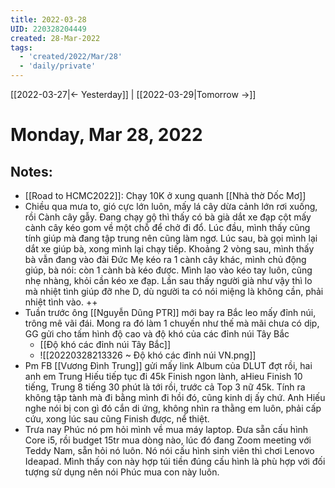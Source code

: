 ```yaml
---
title: 2022-03-28
UID: 220328204449
created: 28-Mar-2022
tags:
  - 'created/2022/Mar/28'
  - 'daily/private'
---
```

[[2022-03-27|<- Yesterday]] | [[2022-03-29|Tomorrow ->]]
# Monday, Mar 28, 2022

## Notes:
- [[Road to HCMC2022]]: Chạy 10K ở xung quanh [[Nhà thờ Dốc Mơ]]
- Chiều qua mưa to, gió cực lớn luôn, mấy lá cây dừa cảnh lớn rơi xuống, rồi Cành cây gẫy. Đang chạy gộ thì thấy có bà già dắt xe đạp cột mấy cành cây kéo gom về một chỗ để chở đi đổ. Lúc đầu, mình thấy cũng tính giúp mà đang tập trung nên cũng làm ngơ. Lúc sau, bà gọi mình lại dắt xe giúp bà, xong mình lại chạy tiếp. Khoảng 2 vòng sau, mình thấy bà vẫn đang vào đài Đức Mẹ kéo ra 1 cành cây khác, mình chủ động giúp, bà nói: còn 1 cành bà kéo được. Mình lao vào kéo tay luôn, cũng nhẹ nhàng, khỏi cần kéo xe đạp. Lần sau thấy người già như vậy thì lo mà nhiệt tình giúp đỡ nhe D, dù người ta có nói miệng là không cần, phải nhiệt tình vào. ++
- Tuần trước ông [[Nguyễn Dũng PTR]] mới bay ra Bắc leo mấy đỉnh núi, trông mê vãi đái. Mong ra đó làm 1 chuyến như thế mà mãi chưa có dịp, GG gửi cho tấm hình độ cao và độ khó của các đỉnh núi Tây Bắc
	- [[Độ khó các đỉnh núi Tây Bắc]]
	- ![[20220328213326 ~ Độ khó các đỉnh núi VN.png]]
- Pm FB [[Vương Đình Trung]] gửi mấy link Album của DLUT đợt rồi, hai anh em Trung Hiếu tiếp tục đi 45k Finish ngon lành, aHieu Finish 10 tiếng, Trung 8 tiếng 30 phút là tới rồi, trước cả Top 3 nữ 45k. Tính ra không tập tành mà đi bằng mình đi hồi đó, cũng kinh dị ấy chứ. Anh Hiếu nghe nói bị con gì đó cắn di ứng, không nhìn ra thằng em luôn, phải cấp cứu, xong lúc sau cũng Finish được, nể thiệt.
- Trưa nay Phúc nó pm hỏi mình về mua máy laptop. Đưa sẵn cấu hình Core i5, rồi budget 15tr mua dòng nào, lúc đó đang Zoom meeting với Teddy Nam, sẵn hỏi nó luôn. Nó nói cấu hình sinh viên thì chơi Lenovo Ideapad. Mình thấy con này hợp túi tiền đúng cấu hình là phù hợp với đối tượng sử dụng nên nói Phúc mua con này luôn.